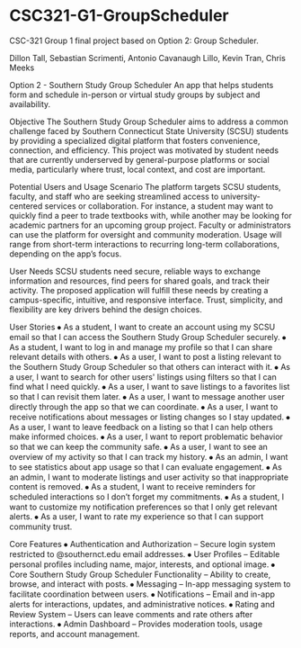 # CSC321-G1-GroupScheduler
CSC-321 Group 1 final project based on Option 2: Group Scheduler.

Dillon Tall, Sebastian Scrimenti, Antonio Cavanaugh Lillo, Kevin Tran, Chris Meeks

Option 2 - Southern Study Group Scheduler
An app that helps students form and schedule in-person or virtual study groups by subject and availability.

Objective
The Southern Study Group Scheduler aims to address a common challenge faced by Southern Connecticut State University (SCSU) students by providing a specialized digital platform that fosters convenience, connection, and efficiency. This project was motivated by student needs that are currently underserved by general-purpose platforms or social media, particularly where trust, local context, and cost are important.

Potential Users and Usage Scenario
The platform targets SCSU students, faculty, and staff who are seeking streamlined access to university-centered services or collaboration. For instance, a student may want to quickly find a peer to trade textbooks with, while another may be looking for academic partners for an upcoming group project. Faculty or administrators can use the platform for oversight and community moderation. Usage will range from short-term interactions to recurring long-term collaborations, depending on the app’s focus.

User Needs
SCSU students need secure, reliable ways to exchange information and resources, find peers for shared goals, and track their activity. The proposed application will fulfill these needs by creating a campus-specific, intuitive, and responsive interface. Trust, simplicity, and flexibility are key drivers behind the design choices.

User Stories
⦁	As a student, I want to create an account using my SCSU email so that I can access the Southern Study Group Scheduler securely.
⦁	As a student, I want to log in and manage my profile so that I can share relevant details with others.
⦁	As a user, I want to post a listing relevant to the Southern Study Group Scheduler so that others can interact with it.
⦁	As a user, I want to search for other users' listings using filters so that I can find what I need quickly.
⦁	As a user, I want to save listings to a favorites list so that I can revisit them later.
⦁	As a user, I want to message another user directly through the app so that we can coordinate.
⦁	As a user, I want to receive notifications about messages or listing changes so I stay updated.
⦁	As a user, I want to leave feedback on a listing so that I can help others make informed choices.
⦁	As a user, I want to report problematic behavior so that we can keep the community safe.
⦁	As a user, I want to see an overview of my activity so that I can track my history.
⦁	As an admin, I want to see statistics about app usage so that I can evaluate engagement.
⦁	As an admin, I want to moderate listings and user activity so that inappropriate content is removed.
⦁	As a student, I want to receive reminders for scheduled interactions so I don’t forget my commitments.
⦁	As a student, I want to customize my notification preferences so that I only get relevant alerts.
⦁	As a user, I want to rate my experience so that I can support community trust.

Core Features
⦁	Authentication and Authorization – Secure login system restricted to @southernct.edu email addresses.
⦁	User Profiles – Editable personal profiles including name, major, interests, and optional image.
⦁	Core Southern Study Group Scheduler Functionality – Ability to create, browse, and interact with posts.
⦁	Messaging – In-app messaging system to facilitate coordination between users.
⦁	Notifications – Email and in-app alerts for interactions, updates, and administrative notices.
⦁	Rating and Review System – Users can leave comments and rate others after interactions.
⦁	Admin Dashboard – Provides moderation tools, usage reports, and account management.
